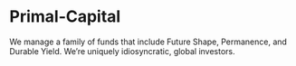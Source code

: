 # Primal-Capital
We manage a family of funds that include Future Shape, Permanence, and Durable Yield. We’re uniquely idiosyncratic, global investors.
